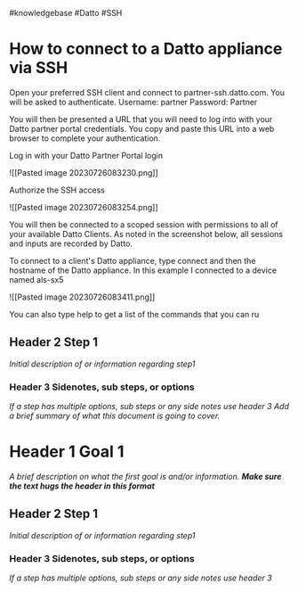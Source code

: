 #knowledgebase  #Datto #SSH

# How to connect to a Datto appliance via SSH
Open your preferred SSH client and connect to partner-ssh.datto.com. You will be asked to authenticate. 
Username: partner
Password: Partner

You will then be presented a URL that you will need to log into with your Datto partner portal credentials. You copy and paste this URL into a web browser to complete your authentication.


Log in with your Datto Partner Portal login

![[Pasted image 20230726083230.png]]

Authorize the SSH access

![[Pasted image 20230726083254.png]]

You will then be connected to a scoped session with permissions to all of your available Datto Clients. As noted in the screenshot below, all sessions and inputs are recorded by Datto.

To connect to a client's Datto appliance, type connect and then the hostname of the Datto appliance. In this example I connected to a device named als-sx5

![[Pasted image 20230726083411.png]]

You can also type help to get a list of the commands that you can ru
## Header 2 Step 1
_Initial description of or information regarding step1_

### Header 3 Sidenotes, sub steps, or options
_If a step has multiple options, sub steps or any side notes use header 3_
_Add a brief summary of what this document is going to cover._

# Header 1 Goal 1
_A brief description on what the first goal is and/or information. **Make sure the text hugs the header in this format**_ 

## Header 2 Step 1
_Initial description of or information regarding step1_

### Header 3 Sidenotes, sub steps, or options
_If a step has multiple options, sub steps or any side notes use header 3_